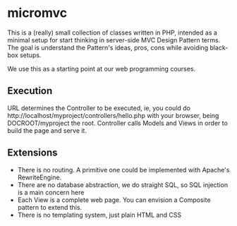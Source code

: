 # micromvc
This is a (really) small collection of classes written in PHP, intended as a minimal setup for start thinking in server-side MVC Design Pattern terms.
The goal is understand the Pattern's ideas, pros, cons while avoiding black-box setups.

We use this as a starting point at our web programming courses.

## Execution

URL determines the Controller to be executed, ie, you could do http://localhost/myproject/controllers/hello.php with your browser, being DOCROOT/myproject the root.
Controller calls Models and Views in order to build the page and serve it.

## Extensions

* There is no routing. A primitive one could be implemented with Apache's RewriteEngine.
* There are no database abstraction, we do straight SQL, so SQL injection is a main concern here
* Each View is a complete web page. You can envision a Composite pattern to extend this.
* There is no templating system, just plain HTML and CSS

